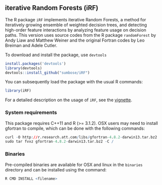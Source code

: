## iterative Random Forests (iRF)

The R package `iRF` implements iterative Random Forests, a method for
iteratively growing ensemble of weighted decision trees, and detecting
high-order feature interactions by analyzing feature usage on decision paths.
This version uses source codes from the R package `randomForest` by Andy Liaw
and Matthew Weiner and the original Fortran codes by Leo Breiman and Adele
Cutler.

To download and install the package, use `devtools`

```r
install.packages('devtools')
library(devtools)
devtools::install_github("sumbose/iRF")
```

You can subsequently load the package with the usual R commands:

```r
library(iRF)
```
For a detailed description on the usage of `iRF`, see the
[vignette](https://cdn.rawgit.com/sumbose/iRF/master/vignettes/vignette2.html). 

### System requirements
This package requires C++11 and  R (>= 3.1.2). OSX users may need to install gfortran 
to compile, which can be done with the following commands:

```r
curl -O http://r.research.att.com/libs/gfortran-4.8.2-darwin13.tar.bz2
sudo tar fvxz gfortran-4.8.2-darwin13.tar.bz2 -C /
```

### Binaries
Pre-compiled binaries are available for OSX and linux in the `binaries`
directory and can be installed using the command:

```r
R CMD INSTALL <filename>
```

